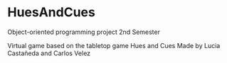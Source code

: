 # HuesAndCues
Object-oriented programming project 2nd Semester

Virtual game based on the tabletop game Hues and Cues
Made by Lucia Castañeda and Carlos Velez
